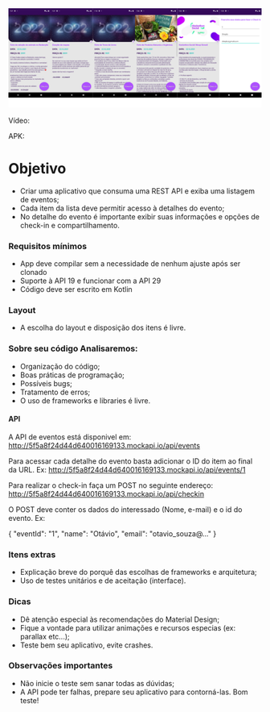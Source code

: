 <img src="https://github.com/sheylaabarrientos/Events/blob/main/events_app.png">

Vídeo:

APK: 

# Objetivo
- Criar uma aplicativo que consuma uma REST API e exiba uma listagem de eventos;
- Cada item da lista deve permitir acesso à detalhes do evento;
- No detalhe do evento é importante exibir suas informações e opções de check-in e compartilhamento.

### Requisitos mínimos
- App deve compilar sem a necessidade de nenhum ajuste após ser clonado
- Suporte à API 19 e funcionar com a API 29
- Código deve ser escrito em Kotlin

### Layout
- A escolha do layout e disposição dos itens é livre.

### Sobre seu código Analisaremos:
- Organização do código;
- Boas práticas de programação;
- Possíveis bugs;
- Tratamento de erros;
- O uso de frameworks e libraries é livre.

#### API
A API de eventos está disponivel em:
http://5f5a8f24d44d640016169133.mockapi.io/api/events

Para acessar cada detalhe do evento basta adicionar o ID do item ao final da URL. Ex: http://5f5a8f24d44d640016169133.mockapi.io/api/events/1

Para realizar o check-in faça um POST no seguinte endereço: http://5f5a8f24d44d640016169133.mockapi.io/api/checkin

O POST deve conter os dados do interessado (Nome, e-mail) e o id do evento. Ex:

{ "eventId": "1", "name": "Otávio", "email": "otavio_souza@..." }

### Itens extras
- Explicação breve do porquê das escolhas de frameworks e arquitetura;
- Uso de testes unitários e de aceitação (interface).

### Dicas
- Dê atenção especial às recomendações do Material Design;
- Fique a vontade para utilizar animações e recursos especias (ex: parallax etc...);
- Teste bem seu aplicativo, evite crashes.

### Observações importantes
- Não inicie o teste sem sanar todas as dúvidas;
- A API pode ter falhas, prepare seu aplicativo para contorná-las.
Bom teste!
